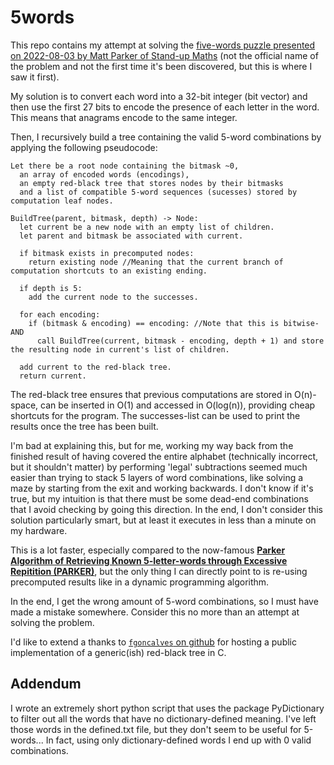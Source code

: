 # 5words

This repo contains my attempt at solving the [five-words puzzle presented on 2022-08-03 by Matt Parker of Stand-up Maths](https://www.youtube.com/watch?v=_-AfhLQfb6w) (not the official name of the problem and not the first time it's been discovered, but this is where I saw it first).

My solution is to convert each word into a 32-bit integer (bit vector) and then use the first 27 bits to encode the presence of each letter in the word.
This means that anagrams encode to the same integer.

Then, I recursively build a tree containing the valid 5-word combinations by applying the following pseudocode:

```
Let there be a root node containing the bitmask ~0, 
  an array of encoded words (encodings),
  an empty red-black tree that stores nodes by their bitmasks
  and a list of compatible 5-word sequences (sucesses) stored by computation leaf nodes.

BuildTree(parent, bitmask, depth) -> Node:
  let current be a new node with an empty list of children.
  let parent and bitmask be associated with current.

  if bitmask exists in precomputed nodes:
    return existing node //Meaning that the current branch of computation shortcuts to an existing ending.
  
  if depth is 5:
    add the current node to the successes.
  
  for each encoding:
    if (bitmask & encoding) == encoding: //Note that this is bitwise-AND
      call BuildTree(current, bitmask - encoding, depth + 1) and store the resulting node in current's list of children.
  
  add current to the red-black tree.
  return current.
```

The red-black tree ensures that previous computations are stored in O(n)-space, can be inserted in O(1) and accessed in O(log(n)), providing cheap shortcuts for the program.
The successes-list can be used to print the results once the tree has been built.

I'm bad at explaining this, but for me, working my way back from the finished result of having covered the entire alphabet (technically incorrect, but it shouldn't matter) by performing 'legal' subtractions seemed much easier than trying to stack 5 layers of word combinations, like solving a maze by starting from the exit and working backwards. I don't know if it's true, but my intuition is that there must be some dead-end combinations that I avoid checking by going this direction. In the end, I don't consider this solution particularly smart, but at least it executes in less than a minute on my hardware.

This is a lot faster, especially compared to the now-famous [**Parker Algorithm of Retrieving Known 5-letter-words through Excessive Repitition (PARKER)**](https://github.com/standupmaths/fiveletterworda), but the only thing I can directly point to is re-using precomputed results like in a dynamic programming algorithm.

In the end, I get the wrong amount of 5-word combinations, so I must have made a mistake somewhere. Consider this no more than an attempt at solving the problem.

I'd like to extend a thanks to [`fgoncalves` on github](https://github.com/fgoncalves) for hosting a public implementation of a generic(ish) red-black tree in C.

## Addendum

I wrote an extremely short python script that uses the package PyDictionary to filter out all the words that have no dictionary-defined meaning.
I've left those words in the defined.txt file, but they don't seem to be useful for 5-words... In fact, using only dictionary-defined words I end up with 0 valid combinations.


